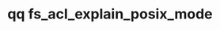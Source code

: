 ---
category: fs
command: fs_acl_explain_posix_mode
optional_options:
- alternate: []
  help: File or directory path
  name: --path
  required: false
- alternate: []
  help: File or directory ID
  name: --id
  required: false
- alternate: []
  help: Print JSON representation of POSIX mode derivation
  name: --json
  required: false
permalink: /qq-cli-command-guide/fs/fs_acl_explain_posix_mode.html
positional_options: []
sidebar: qq_cli_command_reference_sidebar
summary: This section explains how to use the <code>qq fs_acl_explain_posix_mode</code>
  command.
synopsis: Explain the derivation of POSIX mode from a file's ACL
title: qq fs_acl_explain_posix_mode
usage: qq fs_acl_explain_posix_mode [-h] (--path PATH | --id ID) [--json]
zendesk_source: qq CLI Command Guide

---